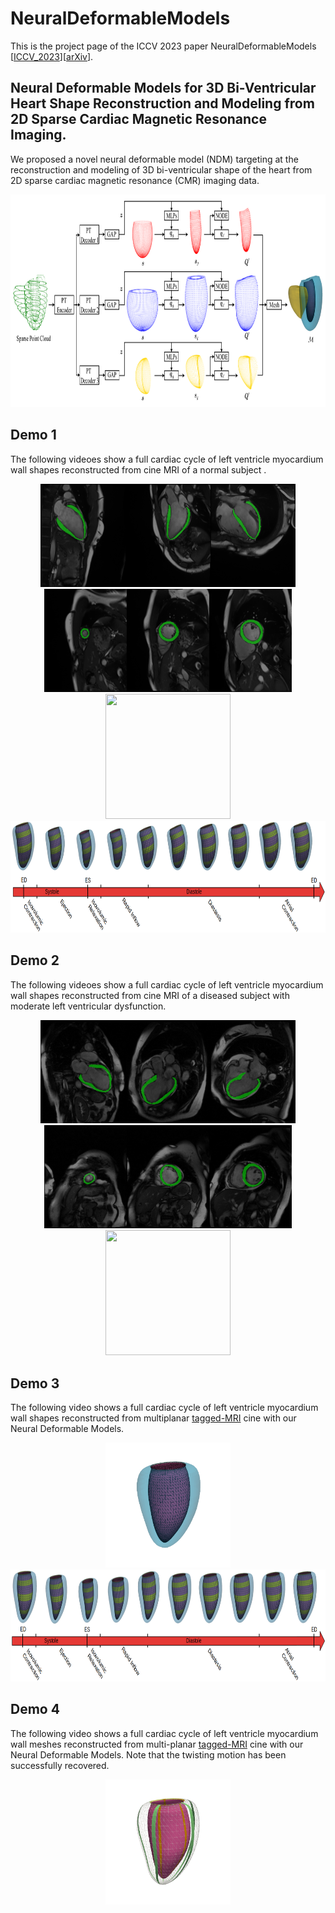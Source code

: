 # NeuralDeformableModels
This is the project page of the ICCV 2023 paper NeuralDeformableModels [[ICCV_2023](https://openaccess.thecvf.com/content/ICCV2023/papers/Ye_Neural_Deformable_Models_for_3D_Bi-Ventricular_Heart_Shape_Reconstruction_and_ICCV_2023_paper.pdf)][[arXiv](https://arxiv.org/pdf/2307.07693)].

## Neural Deformable Models for 3D Bi-Ventricular Heart Shape Reconstruction and Modeling from 2D Sparse Cardiac Magnetic Resonance Imaging.
We proposed a novel neural deformable model (NDM) targeting at the reconstruction and modeling of 3D bi-ventricular shape of the heart from 2D sparse cardiac magnetic resonance (CMR) imaging data.
<div align=center><img width="820" height="340" src="https://github.com/DeepTag/NeuralDeformableModels/blob/main/NDMs.png"/></div>

## Demo 1
The following videoes show a full cardiac cycle of left ventricle myocardium wall shapes reconstructed from cine MRI of a normal subject . 
<div align=center><img width="136" height="165.35" src="https://github.com/DeepTag/NeuralDeformableModels/blob/main/Normal/LAX/0_2.gif"/><img width="136" height="165.35" src="https://github.com/DeepTag/NeuralDeformableModels/blob/main/Normal/LAX/0_5.gif"/><img width="136" height="165.35" src="https://github.com/DeepTag/NeuralDeformableModels/blob/main/Normal/LAX/0_4.gif"/><img width="131.7" height="165.35" src="https://github.com/DeepTag/NeuralDeformableModels/blob/main/Normal/SAX/0_3.gif"/><img width="131.7" height="165.35" src="https://github.com/DeepTag/NeuralDeformableModels/blob/main/Normal/SAX/0_6.gif"/><img width="131.7" height="165.35" src="https://github.com/DeepTag/NeuralDeformableModels/blob/main/Normal/SAX/0_9.gif"/></div>
<div align=center><img width="200" height="200" src="https://github.com/DeepTag/NeuralDeformableModels/blob/main/Normal/LV_wall_dynamics4_0.12.gif"/></div>
<div align=center><img width="820" height="178.62" src="https://github.com/DeepTag/NeuralDeformableModels/blob/main/Normal/NHC008.png"/></div>

## Demo 2
The following videoes show a full cardiac cycle of left ventricle myocardium wall shapes reconstructed from cine MRI of a diseased subject with moderate left ventricular dysfunction. 
<div align=center><img width="136" height="165.35" src="https://github.com/DeepTag/NeuralDeformableModels/blob/main/CAD/LA2_flip.gif"/><img width="136" height="165.35" src="https://github.com/DeepTag/NeuralDeformableModels/blob/main/CAD/LA3.gif"/><img width="136" height="165.35" src="https://github.com/DeepTag/NeuralDeformableModels/blob/main/CAD/LA1.gif"/><img width="131.7" height="165.35" src="https://github.com/DeepTag/NeuralDeformableModels/blob/main/CAD/SA2.gif"/><img width="131.7" height="165.35" src="https://github.com/DeepTag/NeuralDeformableModels/blob/main/CAD/SA5.gif"/><img width="131.7" height="165.35" src="https://github.com/DeepTag/NeuralDeformableModels/blob/main/CAD/SA8.gif"/></div>
<div align=center><img width="200" height="200" src="https://github.com/DeepTag/NeuralDeformableModels/blob/main/CAD/LV_wall_dynamics2_0.12.gif"/></div>

## Demo 3
The following video shows a full cardiac cycle of left ventricle myocardium wall shapes reconstructed from multiplanar [tagged-MRI](https://github.com/DeepTag/cardiac_tagging_motion_estimation) cine with our Neural Deformable Models.  
<div align=center><img width="200" height="200" src="https://github.com/DeepTag/NeuralDeformableModels/blob/main/LV_wall_dynamics.gif"/></div>
<div align=center><img width="820" height="178.62" src="https://github.com/DeepTag/NeuralDeformableModels/blob/main/cardiac_cycle_LVs.png"/></div>

## Demo 4
The following video shows a full cardiac cycle of left ventricle myocardium wall meshes reconstructed from multi-planar [tagged-MRI](https://github.com/DeepTag/cardiac_tagging_motion_estimation) cine with our Neural Deformable Models. Note that the twisting motion has been successfully recovered. 
<div align=center><img width="200" height="200" src="https://github.com/DeepTag/NeuralDeformableModels/blob/main/LV_wall_dynamics_twist.gif"/></div>

